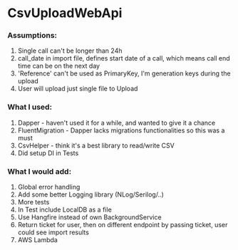 # CsvUploadWebApi

### Assumptions:
1. Single call can't be longer than 24h
2. call_date in import file, defines start date of a call, which means call end time can be on the next day
3. 'Reference' can't be used as PrimaryKey, I'm generation keys during the upload
4. User will upload just single file to Upload

### What I used:
1. Dapper - haven't used it for a while, and wanted to give it a chance
2. FluentMigration - Dapper lacks migrations functionalities so this was a must
3. CsvHelper - think it's a best library to read/write CSV
4. Did setup DI in Tests

### What I would add:
1. Global error handling
2. Add some better Logging library (NLog/Serilog/..)
3. More tests
4. In Test include LocalDB as a file
5. Use Hangfire instead of own BackgroundService
6. Return ticket for user, then on different endpoint by passing ticket, user could see import results
7. AWS Lambda
